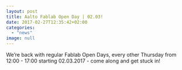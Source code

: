 ```yaml
---
layout: post
title: Aalto Fablab Open Day | 02.03!
date: 2017-02-27T12:35:42+02:00
categories:
  - "news"
image: null
---
```


We’re back with regular Fablab Open Days, every other Thursday from 12:00 - 17:00 starting 02.03.2017 - come along and get stuck in! 
